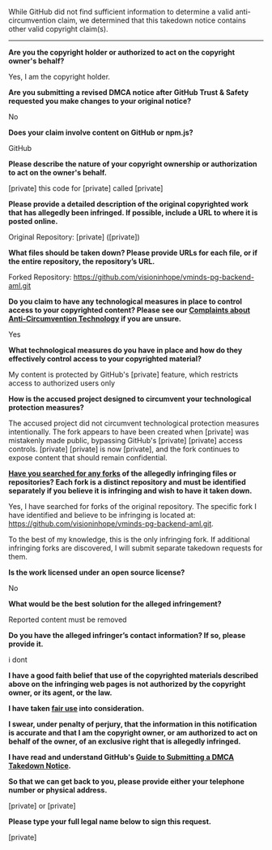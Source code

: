 While GitHub did not find sufficient information to determine a valid anti-circumvention claim, we determined that this takedown notice contains other valid copyright claim(s).

---

**Are you the copyright holder or authorized to act on the copyright owner's behalf?**

Yes, I am the copyright holder.

**Are you submitting a revised DMCA notice after GitHub Trust & Safety requested you make changes to your original notice?**

No

**Does your claim involve content on GitHub or npm.js?**

GitHub

**Please describe the nature of your copyright ownership or authorization to act on the owner's behalf.**

[private] this code for [private] called [private]

**Please provide a detailed description of the original copyrighted work that has allegedly been infringed. If possible, include a URL to where it is posted online.**

Original Repository: [private] ([private])

**What files should be taken down? Please provide URLs for each file, or if the entire repository, the repository’s URL.**

Forked Repository: https://github.com/visioninhope/vminds-pg-backend-aml.git

**Do you claim to have any technological measures in place to control access to your copyrighted content? Please see our <a href="https://docs.github.com/articles/guide-to-submitting-a-dmca-takedown-notice#complaints-about-anti-circumvention-technology">Complaints about Anti-Circumvention Technology</a> if you are unsure.**

Yes

**What technological measures do you have in place and how do they effectively control access to your copyrighted material?**

My content is protected by GitHub's [private] feature, which restricts access to authorized users only

**How is the accused project designed to circumvent your technological protection measures?**

The accused project did not circumvent technological protection measures intentionally. The fork appears to have been created when [private] was mistakenly made public, bypassing GitHub's [private] [private] access controls. [private] [private] is now [private], and the fork continues to expose content that should remain confidential.

**<a href="https://docs.github.com/articles/dmca-takedown-policy#b-what-about-forks-or-whats-a-fork">Have you searched for any forks</a> of the allegedly infringing files or repositories? Each fork is a distinct repository and must be identified separately if you believe it is infringing and wish to have it taken down.**

Yes, I have searched for forks of the original repository. The specific fork I have identified and believe to be infringing is located at:  
https://github.com/visioninhope/vminds-pg-backend-aml.git.

To the best of my knowledge, this is the only infringing fork. If additional infringing forks are discovered, I will submit separate takedown requests for them.

**Is the work licensed under an open source license?**

No

**What would be the best solution for the alleged infringement?**

Reported content must be removed

**Do you have the alleged infringer’s contact information? If so, please provide it.**

i dont

**I have a good faith belief that use of the copyrighted materials described above on the infringing web pages is not authorized by the copyright owner, or its agent, or the law.**

**I have taken <a href="https://www.lumendatabase.org/topics/22">fair use</a> into consideration.**

**I swear, under penalty of perjury, that the information in this notification is accurate and that I am the copyright owner, or am authorized to act on behalf of the owner, of an exclusive right that is allegedly infringed.**

**I have read and understand GitHub's <a href="https://docs.github.com/articles/guide-to-submitting-a-dmca-takedown-notice/">Guide to Submitting a DMCA Takedown Notice</a>.**

**So that we can get back to you, please provide either your telephone number or physical address.**

[private] or [private]

**Please type your full legal name below to sign this request.**

[private]
